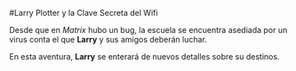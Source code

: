 #Larry Plotter y la Clave Secreta del Wifi

Desde que en *Matrix* hubo un bug, la escuela se encuentra asediada por un virus conta el que **Larry** y sus amigos deberán luchar.

En esta aventura, **Larry** se enterará de nuevos detalles sobre su destinos.